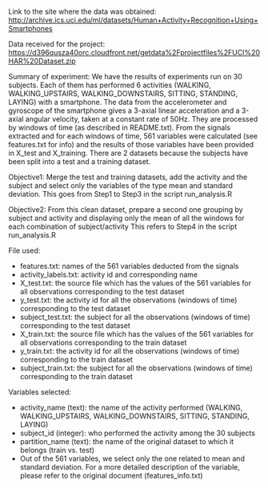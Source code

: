
Link to the site where the data was obtained:
http://archive.ics.uci.edu/ml/datasets/Human+Activity+Recognition+Using+Smartphones

Data received for the project:
https://d396qusza40orc.cloudfront.net/getdata%2Fprojectfiles%2FUCI%20HAR%20Dataset.zip

Summary of experiment:
We have the results of experiments run on 30 subjects. Each of them has performed 6 activities (WALKING, WALKING_UPSTAIRS, WALKING_DOWNSTAIRS, SITTING, STANDING, LAYING) with a smartphone.
The data from the accelerometer and gyroscope of the smartphone gives a 3-axial linear acceleration and a 3-axial angular velocity, taken at a constant rate of 50Hz. They are processed by windows of time (as described in README.txt).
From the signals extracted and for each windows of time, 561 variables were calculated (see features.txt for info) and the results of those variables have been provided in X_test and X_training. There are 2 datasets because the subjects have been split into a test and a training dataset.

Objective1:
Merge the test and training datasets, add the activity and the subject and select only the variables of the type mean and standard deviation.
This goes from Step1 to Step3 in the script run_analysis.R

Objective2:
From this clean dataset, prepare a second one grouping by subject and activity and displaying only the mean of all the windows for each combination of subject/activity
This refers to Step4 in the script run_analysis.R

File used:
- features.txt: names of the 561 variables deducted from the signals
- activity_labels.txt: activity id and corresponding name
- X_test.txt: the source file which has the values of the 561 variables for all observations corresponding to the test dataset
- y_test.txt: the activity id for all the observations (windows of time) corresponding to the test dataset
- subject_test.txt: the subject for all the observations (windows of time) corresponding to the test dataset
- X_train.txt: the source file which has the values of the 561 variables for all observations corresponding to the train dataset
- y_train.txt: the activity id for all the observations (windows of time) corresponding to the train dataset
- subject_train.txt: the subject for all the observations (windows of time) corresponding to the train dataset

Variables selected:
- activity_name (text): the name of the activity performed (WALKING, WALKING_UPSTAIRS, WALKING_DOWNSTAIRS, SITTING, STANDING, LAYING)
- subject_id (integer): who performed the activity among the 30 subjects
- partition_name (text): the name of the original dataset to which it belongs (train vs. test)
- Out of the 561 variables, we select only the one related to mean and standard deviation. For a more detailed description of the variable, please refer to the original document (features_info.txt)
